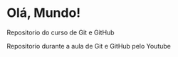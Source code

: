 # Olá, Mundo!
 Repositorio do curso de Git e GitHub

Repositorio durante a aula de Git e GitHub pelo Youtube